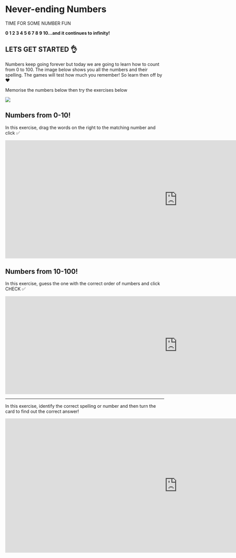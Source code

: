 <h1>Never-ending Numbers</h1>

<p> TIME FOR SOME NUMBER FUN </p>
<strong> 0 1 2 3 4 5 6 7 8 9 10...and it continues to infinity! </strong>

<h2> LETS GET STARTED 👌</h2>

<p> Numbers keep going forever but today we are going to learn how to count from 0 to 100. The image below shows you all the numbers and their spelling. The games will test how much you remember! So learn then off by ♥ </p> 
<p> Memorise the numbers below then try the exercises below </p>

 <img src="https://i.pinimg.com/474x/66/f2/45/66f2456592adf8e3e8a8aa8bf31b91be--french-tips-french-lessons.jpg">


<h2> Numbers from 0-10!</h2> 

<p> In this exercise, drag the words on the right to the matching number and click ✅ </p>


<iframe src="https://h5p.org/h5p/embed/689356" width="1090" height="375" frameborder="0" allowfullscreen="allowfullscreen"></iframe><script src="https://h5p.org/sites/all/modules/h5p/library/js/h5p-resizer.js" charset="UTF-8"></script>


<h2> Numbers from 10-100! </h2>

<p> In this exercise, guess the one with the correct order of numbers and click CHECK ✅</p>
 
 
 <iframe src="https://h5p.org/h5p/embed/689375" width="1090" height="311" frameborder="0" allowfullscreen="allowfullscreen"></iframe><script src="https://h5p.org/sites/all/modules/h5p/library/js/h5p-resizer.js" charset="UTF-8"></script>


<hr>

<p> In this exercise, identify the correct spelling or number and then turn the card to find out the correct answer! </p>


<iframe src="https://h5p.org/h5p/embed/689408" width="1090" height="426" frameborder="0" allowfullscreen="allowfullscreen"></iframe><script src="https://h5p.org/sites/all/modules/h5p/library/js/h5p-resizer.js" charset="UTF-8"></script>
